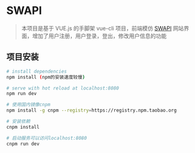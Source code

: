 # SWAPI

> 本项目是基于 VUE.js 的手脚架 vue-cli 项目，前端模仿 [SWAPI](https://swapi.co/) 网站界面，增加了用户注册，用户登录，登出，修改用户信息的功能

## 项目安装

``` bash
# install dependencies
npm install (npm的安装速度较慢)

# serve with hot reload at localhost:8080
npm run dev

# 使用国内镜像cnpm
npm install -g cnpm --registry=https://registry.npm.taobao.org

# 安装依赖
cnpm install

# 启动服务可以访问localhost:8080
cnpm run dev 
